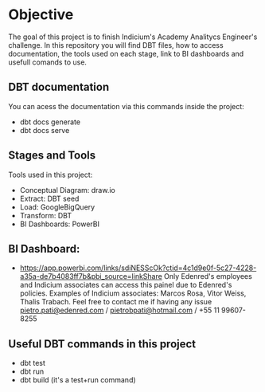 # Objective

The goal of this project is to finish Indicium's Academy Analitycs Engineer's challenge. In this repository you will find DBT files, how to access documentation, the tools used on each stage, link to BI dashboards and usefull comands to use.

## DBT documentation

You can acess the documentation via this commands inside the project:
- dbt docs generate
- dbt docs serve

## Stages and Tools

Tools used in this project:
- Conceptual Diagram: draw.io
- Extract: DBT seed
- Load: GoogleBigQuery
- Transform: DBT
- BI Dashboards: PowerBI

## BI Dashboard:

- https://app.powerbi.com/links/sdiNESScOk?ctid=4c1d9e0f-5c27-4228-a35a-de7b4083ff7b&pbi_source=linkShare
Only Edenred's employees and Indicium associates can access this painel due to Edenred's policies.
Examples of Indicium associates: Marcos Rosa, Vitor Weiss, Thalis Trabach.
Feel free to contact me if having any issue
pietro.pati@edenred.com / pietrobpati@hotmail.com / +55 11 99607-8255

## Useful DBT commands in this project

- dbt test
- dbt run
- dbt build (it's a test+run command)